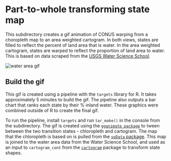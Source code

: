 # Part-to-whole transforming state map
This subdirectory creates a gif animation of CONUS warping from a choropleth map to an area weighted cartogram. In both views, states are filled to reflect the percent of land area that is water. In the area weighted cartogram, states are warped to reflect the proportion of land area to water. This is based on data scraped from the [USGS Water Science School](https://www.usgs.gov/special-topics/water-science-school/science/how-wet-your-state-water-area-each-state).

![water area gif](out/state_by_inland_water.gif)

## Build the gif
This gif is created using a pipeline with the `targets` library for R. It takes approximately 5 minutes to build the gif. The pipeline also outputs a bar chart that ranks each state by their % inland water. These graphics were combined outside of R to create the final gif.

To run the pipeline, install `targets` and run `tar_make()` in the console from the subdirectory. The gif is created using the [`gganimate package`](https://gganimate.com/index.html) to tween between the two transition states - chloropleth and cartogram. The map that the chloropleth is based on is pulled from the [`spData` package](https://github.com/Nowosad/spData). This map is joined to the water area data from the Water Science School, and used as an input to `cartogram_cont` from the [`cartogram`](https://github.com/sjewo/cartogram) package to transform state shapes. 


